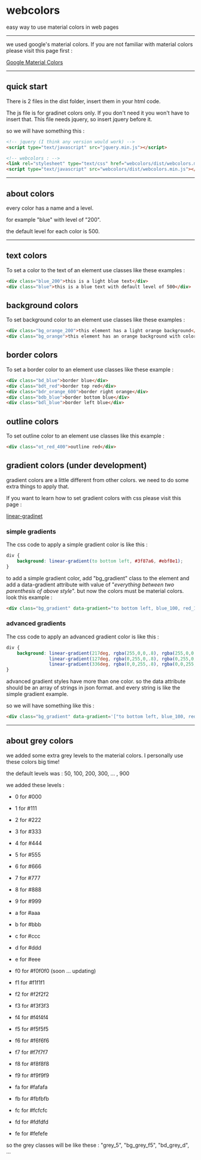 # webcolors
easy way to use material colors in web pages

---

we used google's material colors.
If you are not familiar with material colors please visit this page first :

[Google Material Colors](https://material.io/design/color/#tools-for-picking-colors)

---

## quick start
There is 2 files in the dist folder, insert them in your html code.

The js file is for gradinet colors only.
If you don't need it you won't have to insert that.
This file needs jquery, so insert jquery before it.

so we will have something this :

```html
<!-- jquery (I think any version would work) -->
<script type="text/javascript" src="jquery.min.js"></script>

<!-- webcolors : -->
<link rel="stylesheet" type="text/css" href="webcolors/dist/webcolors.min.css"/>
<script type="text/javascript" src="webcolors/dist/webcolors.min.js"></script>
```

---

## about colors
every color has a name and a level.

for example "blue" with level of "200".

the default level for each color is 500.

---

## text colors
To set a color to the text of an element use classes like these examples :
```html
<div class="blue_200">this is a light blue text</div>
<div class="blue">this is a blue text with default level of 500</div>
```

## background colors
To set background color to an element use classes like these examples :
```html
<div class="bg_orange_200">this element has a light orange background</div>
<div class="bg_orange">this element has an orange background with color level of 500</div>
```

## border colors
To set a border color to an element use classes like these example :
```html
<div class="bd_blue">border blue</div>
<div class="bdt_red">border top red</div>
<div class="bdr_orange_600">border right orange</div>
<div class="bdb_blue">border bottom blue</div>
<div class="bdl_blue">border left blue</div>
```

 ## outline colors
 To set outline color to an element use classes like this example :
```html
<div class="ot_red_400">outline red</div>
```

 ## gradient colors (under development)
gradient colors are a little different from other colors.
we need to do some extra things to apply that.

If you want to learn how to set gradient colors with css please visit this page :

[linear-gradinet](https://developer.mozilla.org/en-US/docs/Web/CSS/linear-gradient)

### simple gradients
The css code to apply a simple gradient color is like this :
```css
div {
	background: linear-gradient(to bottom left, #3f87a6, #ebf8e1);
}
```
to add a simple gradient color, add "bg_gradient" class to the element
and add a data-gradient attribute with value of "_everything between two parenthesis of above style_".
but now the colors must be material colors. look this example :
```html
<div class="bg_gradient" data-gradient="to bottom left, blue_100, red_100"></div>
```

### advanced gradients
The css code to apply an advanced gradient color is like this :
```css
div {
	background: linear-gradient(217deg, rgba(255,0,0,.8), rgba(255,0,0,0) 70.71%),
                linear-gradient(127deg, rgba(0,255,0,.8), rgba(0,255,0,0) 70.71%),
                linear-gradient(336deg, rgba(0,0,255,.8), rgba(0,0,255,0) 70.71%);
}
```
advanced gradient styles have more than one color.
so the data attribute should be an array of strings in json format.
and every string is like the simple gradient example.

so we will have something like this :
```html
<div class="bg_gradient" data-gradient='["to bottom left, blue_100, red_100", "to bottom left, orange_200, yellow_500"]'></div>
```


---

## about grey colors
we added some extra grey levels to the material colors.
I personally use these colors big time!

the default levels was : 50, 100, 200, 300, ... , 900

we added these levels :
- 0 for #000
- 1 for #111
- 2 for #222
- 3 for #333
- 4 for #444
- 5 for #555
- 6 for #666
- 7 for #777
- 8 for #888
- 9 for #999
- a for #aaa
- b for #bbb
- c for #ccc
- d for #ddd
- e for #eee

- f0 for #f0f0f0 (soon ... updating)
- f1 for #f1f1f1
- f2 for #f2f2f2
- f3 for #f3f3f3
- f4 for #f4f4f4
- f5 for #f5f5f5
- f6 for #f6f6f6
- f7 for #f7f7f7
- f8 for #f8f8f8
- f9 for #f9f9f9
- fa for #fafafa
- fb for #fbfbfb
- fc for #fcfcfc
- fd for #fdfdfd
- fe for #fefefe

so the grey classes will be like these : "grey_5", "bg_grey_f5", "bd_grey_d", ...

